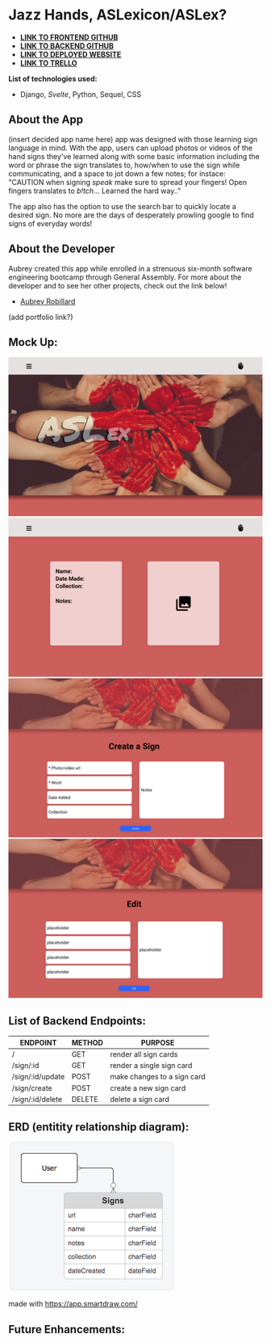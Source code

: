 # Jazz Hands, ASLexicon/ASLex?

- [**LINK TO FRONTEND GITHUB**](https://github.com/aubreyrobillard/capstone-frontend)
- [**LINK TO BACKEND GITHUB**](https://github.com/aubreyrobillard/capstone-backend)
- [**LINK TO DEPLOYED WEBSITE**]()
- [**LINK TO TRELLO**](https://trello.com/b/h64lB9bg/capstone-project)


**List of technologies used:**
- Django, *Svelte*, Python, Sequel, CSS

## About the App

(insert decided app name here) app was designed with those learning sign language in mind. With the app, users can upload photos or videos of the hand signs they've learned along with some basic information including the word or phrase the sign translates to, how/when to use the sign while communicating, and a space to jot down a few notes; for instace: "CAUTION when signing *speak* make sure to spread your fingers! Open fingers translates to *b!tch*... Learned the hard way.." 

The app also has the option to use the search bar to quickly locate a desired sign. No more are the days of desperately prowling google to find signs of everyday words!


## About the Developer

Aubrey created this app while enrolled in a strenuous six-month software engineering bootcamp through General Assembly. For more about the developer and to see her other projects, check out the link below!

- [Aubrey Robillard](https://www.linkedin.com/in/aubreyrobillard/)

(add portfolio link?)


## Mock Up:

![index](./images/Index.jpeg)
![show](./images/Show.jpeg)
![create](./images/Create.jpeg)
![update](./images/Edit.jpeg)


## List of Backend Endpoints:

| ENDPOINT          | METHOD | PURPOSE                     |
| ------------------| ------ | ----------------------------|
| /                 | GET    |  render all sign cards      |
| /sign/:id         | GET    | render a single sign card   |
| /sign/:id/update  | POST   | make changes to a sign card |
| /sign/create      | POST   | create a new sign card      |
| /sign/:id/delete  | DELETE |  delete a sign card         |


## ERD (entitity relationship diagram):

![ERD](./images/ERD.png)

made with https://app.smartdraw.com/


## Future Enhancements:


